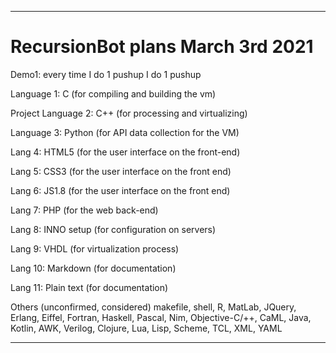 
***

# RecursionBot plans March 3rd 2021

Demo1: every time I do 1 pushup I do 1 pushup

Language 1: C (for compiling and building the vm)

Project Language 2: C++ (for processing and virtualizing)

Language 3: Python (for API data collection for the VM)

Lang 4: HTML5 (for the user interface on the front-end)

Lang 5: CSS3 (for the user interface on the front end)

Lang 6: JS1.8 (for the user interface on the front end)

Lang 7: PHP (for the web back-end)

Lang 8: INNO setup (for configuration on servers)

Lang 9: VHDL (for virtualization process)

Lang 10: Markdown (for documentation)

Lang 11: Plain text (for documentation)

Others (unconfirmed, considered) makefile, shell, R, MatLab, JQuery, Erlang, Eiffel, Fortran, Haskell, Pascal, Nim, Objective-C/++, CaML, Java, Kotlin, AWK, Verilog, Clojure, Lua, Lisp, Scheme, TCL, XML, YAML

***
